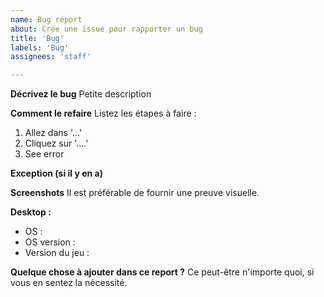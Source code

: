 ```yaml
---
name: Bug report
about: Crée une issue pour rapporter un bug
title: 'Bug'
labels: 'Bug'
assignees: 'staff'

---
```


**Décrivez le bug**
Petite description

**Comment le refaire**
Listez les étapes à faire :
1. Allez dans '...'
2. Cliquez sur '....'
3. See error

**Exception (si il y en a)**

**Screenshots**
Il est préférable de fournir une preuve visuelle.

**Desktop :**
 - OS :
 - OS version :
 - Version du jeu :

**Quelque chose à ajouter dans ce report ?**
Ce peut-être n'importe quoi, si vous en sentez la nécessité.
